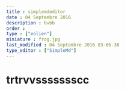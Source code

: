 ```yaml
---
title : simplemdeditor
date : 04 Septembre 2016
description : bvbb
order : 
type : ["eolien"]
miniature : frog.jpg
last_modified : 04 Septembre 2016 03-06-38
type_editor : ["SimpleMd"]
---
```

# trtrvvssssssscc